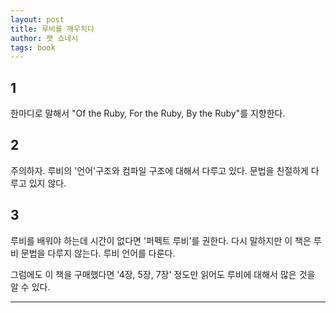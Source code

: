 ```yaml
---
layout: post
title: 루비를 깨우치다
author: 팻 쇼네시
tags: book
---
```


## 1
한마디로 말해서 "Of the Ruby, For the Ruby, By the Ruby"를 지향한다.

## 2
주의하자. 루비의 '언어'구조와 컴파일 구조에 대해서 다루고 있다. 문법을 친절하게 다루고 있지 않다. 

## 3
루비를 배워야 하는데 시간이 없다면 '퍼펙트 루비'를 권한다. 다시 말하지만 이 책은 루비 문법을 다루지 않는다. 루비 언어를 다룬다. 

그럼에도 이 책을 구매했다면 '4장, 5장, 7장' 정도만 읽어도 루비에 대해서 많은 것을 알 수 있다.

----



